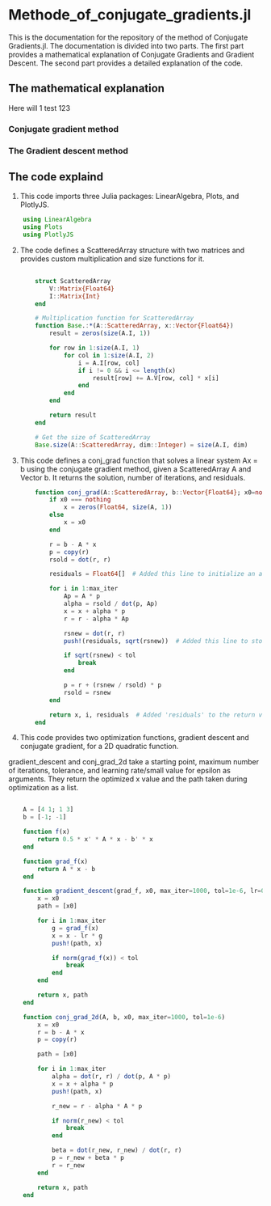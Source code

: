# Methode_of_conjugate_gradients.jl

This is the documentation for the repository of the method of Conjugate Gradients.jl. The documentation is divided into two parts. The first part provides a mathematical explanation of Conjugate Gradients and Gradient Descent. The second part provides a detailed explanation of the code.


## The mathematical explanation
Here will 1 test 123
### Conjugate gradient method

### The Gradient descent method

## The code explaind

1. This code imports three Julia packages: LinearAlgebra, Plots, and PlotlyJS.

```julia
    using LinearAlgebra
    using Plots
    using PlotlyJS
```
2. The code defines a ScatteredArray structure with two matrices and provides custom multiplication and size functions for it.

    ```julia
            
        struct ScatteredArray
            V::Matrix{Float64}
            I::Matrix{Int}
        end

        # Multiplication function for ScatteredArray
        function Base.:*(A::ScatteredArray, x::Vector{Float64})
            result = zeros(size(A.I, 1))

            for row in 1:size(A.I, 1)
                for col in 1:size(A.I, 2)
                    i = A.I[row, col]
                    if i != 0 && i <= length(x)
                        result[row] += A.V[row, col] * x[i]
                    end
                end
            end

            return result
        end

        # Get the size of ScatteredArray
        Base.size(A::ScatteredArray, dim::Integer) = size(A.I, dim)
    ```
3. This code defines a conj_grad function that solves a linear system Ax = b using the conjugate gradient method, given a ScatteredArray A and Vector b. It returns the solution, number of iterations, and residuals.

    ```julia
        function conj_grad(A::ScatteredArray, b::Vector{Float64}; x0=nothing, tol=1e-6, max_iter=1000)
            if x0 === nothing
                x = zeros(Float64, size(A, 1))
            else
                x = x0
            end

            r = b - A * x
            p = copy(r)
            rsold = dot(r, r)

            residuals = Float64[]  # Added this line to initialize an array for residuals

            for i in 1:max_iter
                Ap = A * p
                alpha = rsold / dot(p, Ap)
                x = x + alpha * p
                r = r - alpha * Ap

                rsnew = dot(r, r)
                push!(residuals, sqrt(rsnew))  # Added this line to store the residuals

                if sqrt(rsnew) < tol
                    break
                end

                p = r + (rsnew / rsold) * p
                rsold = rsnew
            end

            return x, i, residuals  # Added 'residuals' to the return values
        end
    ```
4. This code provides two optimization functions, gradient descent and conjugate gradient, for a 2D quadratic function.

gradient_descent and conj_grad_2d take a starting point, maximum number of iterations, tolerance, and learning rate/small value for epsilon as arguments. They return the optimized x value and the path taken during optimization as a list.
```julia

    A = [4 1; 1 3]
    b = [-1; -1]

    function f(x)
        return 0.5 * x' * A * x - b' * x
    end

    function grad_f(x)
        return A * x - b
    end

    function gradient_descent(grad_f, x0, max_iter=1000, tol=1e-6, lr=0.1)
        x = x0
        path = [x0]

        for i in 1:max_iter
            g = grad_f(x)
            x = x - lr * g
            push!(path, x)

            if norm(grad_f(x)) < tol
                break
            end
        end

        return x, path
    end

    function conj_grad_2d(A, b, x0, max_iter=1000, tol=1e-6)
        x = x0
        r = b - A * x
        p = copy(r)

        path = [x0]

        for i in 1:max_iter
            alpha = dot(r, r) / dot(p, A * p)
            x = x + alpha * p
            push!(path, x)

            r_new = r - alpha * A * p

            if norm(r_new) < tol
                break
            end

            beta = dot(r_new, r_new) / dot(r, r)
            p = r_new + beta * p
            r = r_new
        end

        return x, path
    end

```
